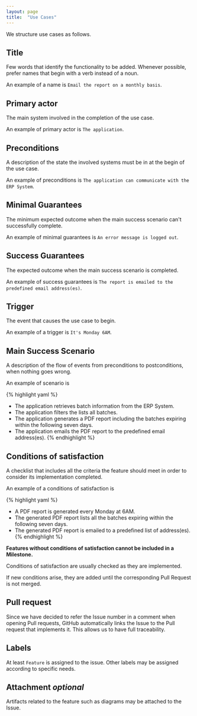 ```yaml
---
layout: page
title:  "Use Cases"
---
```


We structure use cases as follows.

## Title
Few words that identify the functionality to be added. Whenever possible, prefer names that begin with a verb instead of a noun.

An example of a name is `Email the report on a monthly basis`.

## Primary actor
The main system involved in the completion of the use case.

An example of primary actor is `The application`.

## Preconditions
A description of the state the involved systems must be in at the begin of the use case.

An example of preconditions is `The application can communicate with the ERP System`.

## Minimal Guarantees
The minimum expected outcome when the main success scenario can't successfully complete.

An example of minimal guarantees is `An error message is logged out`.

## Success Guarantees
The expected outcome when the main success scenario is completed.

An example of success guarantees is `The report is emailed to the predefined email address(es)`.

## Trigger
The event that causes the use case to begin.

An example of a trigger is `It's Monday 6AM`.

## Main Success Scenario
A description of the flow of events from preconditions to postconditions, when nothing goes wrong.

An example of scenario is

{% highlight yaml %}
- The application retrieves batch information from the ERP System.
- The application filters the lists all batches.
- The application generates a PDF report including the batches expiring within the following seven days.
- The application emails the PDF report to the predefined email address(es).
{% endhighlight %}

## Conditions of satisfaction
A checklist that includes all the criteria the feature should meet in order to consider its implementation completed.

An example of a conditions of satisfaction is

{% highlight yaml %}
- A PDF report is generated every Monday at 6AM.
- The generated PDF report lists all the batches expiring within the following seven days.
- The generated PDF report is emailed to a predefined list of address(es).
{% endhighlight %}

**Features without conditions of satisfaction cannot be included in a Milestone.**

Conditions of satisfaction are usually checked as they are implemented.

If new conditions arise, they are added until the corresponding Pull Request is not merged.

## Pull request
Since we have decided to refer the Issue number in a comment when opening Pull requests, GitHub automatically links the Issue to the Pull request that implements it. This allows us to have full traceability.

## Labels
At least `Feature` is assigned to the issue.
Other labels may be assigned according to specific needs.

## Attachment *optional*
Artifacts related to the feature such as diagrams may be attached to the Issue.
